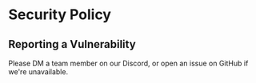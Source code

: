 # Security Policy

## Reporting a Vulnerability

Please DM a team member on our Discord, or open an issue on GitHub if we're unavailable.
